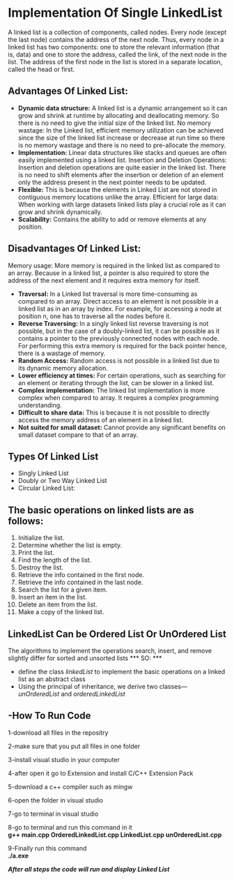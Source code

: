 # Implementation Of Single LinkedList
 A linked list is a collection of components, called nodes. Every node (except the last node)
contains the address of the next node. Thus, every node in a linked list has two components:
one to store the relevant information (that is, data) and one to store the address, called the
link, of the next node in the list. The address of the first node in the list is stored in a separate
location, called the head or first.

## Advantages Of Linked List:
- **Dynamic data structure:** A linked list is a dynamic arrangement so it can grow and shrink at runtime by allocating and deallocating memory. So there is no need to give the initial size of the linked list.
No memory wastage: In the Linked list, efficient memory utilization can be achieved since the size of the linked list increase or decrease at run time so there is no memory wastage and there is no need to pre-allocate the memory.
- **Implementation:** Linear data structures like stacks and queues are often easily implemented using a linked list.
Insertion and Deletion Operations: Insertion and deletion operations are quite easier in the linked list. There is no need to shift elements after the insertion or deletion of an element only the address present in the next pointer needs to be updated. 
- **Flexible:** This is because the elements in Linked List  are not stored in contiguous memory locations unlike the array.
Efficient for large data: When working with large datasets linked lists play a crucial role as it can grow and shrink dynamically.
- **Scalability:** Contains the ability to add or remove elements at any position.

## Disadvantages Of Linked List:
Memory usage: More memory is required in the linked list as compared to an array. Because in a linked list, a pointer is also required to store the address of the next element and it requires extra memory for itself.
- **Traversal:** In a Linked list traversal is more time-consuming as compared to an array. Direct access to an element is not possible in a linked list as in an array by index. For example, for accessing a node at position n, one has to traverse all the nodes before it.
- **Reverse Traversing:** In a singly linked list reverse traversing is not possible, but in the case of a doubly-linked list, it can be possible as it contains a pointer to the previously connected nodes with each node. For performing this extra memory is required for the back pointer hence, there is a wastage of memory.
- **Random Access:** Random access is not possible in a linked list due to its dynamic memory allocation.
- **Lower efficiency at times:** For certain operations, such as searching for an element or iterating through the list, can be slower in a linked list.
- **Complex implementation:**  The linked list implementation is more complex when compared to array. It requires a complex programming understanding.
- **Difficult to share data:** This is because it is not possible to directly access the memory address of an element in a linked list.
- **Not suited for small dataset:** Cannot provide any significant benefits on small dataset compare to that of an array.
 ## Types Of Linked List
   - Singly Linked List
   - Doubly or Two Way Linked List  
   - Circular Linked List:
   
## The basic operations on linked lists are as follows:
1. Initialize the list.
2. Determine whether the list is empty.
3. Print the list.
4. Find the length of the list.
5. Destroy the list.
6. Retrieve the info contained in the first node.
7. Retrieve the info contained in the last node.
8. Search the list for a given item.
9. Insert an item in the list.
10. Delete an item from the list.
11. Make a copy of the linked list.

## LinkedList Can be Ordered List Or UnOrdered List 
 The algorithms to implement the operations search, insert, and remove slightly differ for sorted and unsorted lists
 *** SO: *** 
  - define the class *linkedList* to implement the basic operations on a
  linked list as an abstract class
  - Using the principal of inheritance, we derive two classes—
  *unOrderedList* and *orderedLinkedList*

 ## -How To Run Code  
    
   1-download all files in the repositry   
   
   2-make sure that you put all files in one folder  
   
   3-install visual studio in your computer     
   
   4-after open it go to Extension and install C/C++ Extension Pack   
   
   5-download a c++ compiler such as mingw   
   
   6-open the folder in visual studio  
   
   7-go to terminal in visual studio  
   
   8-go to terminal and run this command in it    
      **g++ main.cpp OrderedLinkedList.cpp LinkedList.cpp  unOrderedList.cpp**     
      
   9-Finally run this command   
        **./a.exe**    
        
   ***After all steps the code will run and display Linked List*** 
